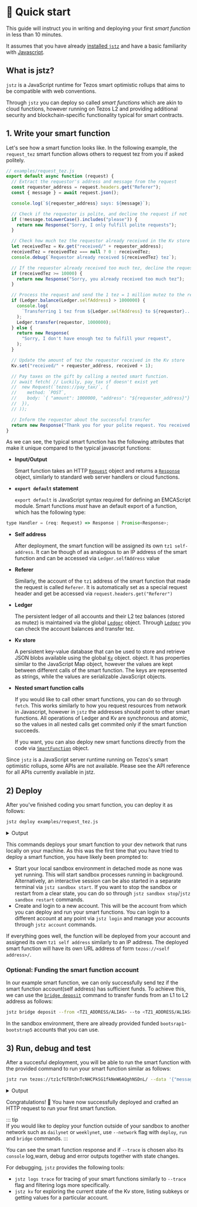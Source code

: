 # 🚀 Quick start

This guide will instruct you in writing and deploying your first _smart function_ in less than 10 minutes.

It assumes that you have already [installed `jstz`](installation.md) and have a basic familiarity with [Javascript](https://www.youtube.com/watch?v=lkIFF4maKMU).

## What is jstz?

`jstz` is a JavaScript runtime for Tezos smart optimistic rollups that aims to be compatible with web conventions.

Through `jstz` you can deploy so called _smart functions_ which are akin to cloud functions, however running on Tezos L2 and
providing additional security and blockchain-specific functionality typical for smart contracts.

## 1. Write your smart function

Let's see how a smart function looks like. In the following example,
the `request_tez` smart function allows others to request tez from you if asked politely.

```javascript
// examples/request_tez.js
export default async function (request) {
  // Extract the requestor's address and message from the request
  const requester_address = request.headers.get("Referer");
  const { message } = await request.json();

  console.log(`${requester_address} says: ${message}`);

  // Check if the requestor is polite, and decline the request if not
  if (!message.toLowerCase().includes("please")) {
    return new Response("Sorry, I only fulfill polite requests");
  }

  // Check how much tez the requestor already received in the Kv store
  let receivedTez = Kv.get("received/" + requester_address);
  receivedTez = receivedTez === null ? 0 : receivedTez;
  console.debug(`Requestor already received ${receivedTez} tez`);

  // If the requestor already received too much tez, decline the request
  if (receivedTez >= 10000) {
    return new Response("Sorry, you already received too much tez");
  }

  // Process the request and send the 1 tez = 1 million mutez to the requestor if you can
  if (Ledger.balance(Ledger.selfAddress) > 1000000) {
    console.log(
      `Transferring 1 tez from ${Ledger.selfAddress} to ${requestor}...`,
    );
    Ledger.transfer(requestor, 1000000);
  } else {
    return new Response(
      "Sorry, I don't have enough tez to fulfill your request",
    );
  }

  // Update the amount of tez the requestor received in the Kv store
  Kv.set("received/" + requester_address, received + 1);

  // Pay taxes on the gift by calling a nested smart function.
  // await fetch( // Luckily, pay_tax sf doesn't exist yet
  //  new Request(`tezos://pay_tax/`, {
  //    method: `POST`,
  //    body: `{ "amount": 1000000, "address": "${requester_address}"}`,
  //  }),
  // ));

  // Inform the requestor about the successful transfer
  return new Response("Thank you for your polite request. You received 1 tez!");
}
```

As we can see, the typical smart function has the following attributes that make it unique compared to the typical javascript functions:

- **Input/Output**

  Smart function takes an HTTP [`Request`]() object and returns a [`Response`]() object,
  similarly to standard web server handlers or cloud functions.

- **`export default` statement**

  `export default` is JavaScript syntax required for defining an EMCAScript module.
  Smart functions _must_ have an default export of a function, which has the following type:

```javascript
type Handler = (req: Request) => Response | Promise<Response>;
```

- **Self address**

  After deployment, the smart function will be assigned its own `tz1 self-address`. It can be though of as analogous to an IP address of the smart function and can be accessed via `Ledger.selfAddress` value

- **Referer**

  Similarly, the account of the `tz1` address of the smart function that made the request is called `Referer`.
  It is automatically set as a special request header and get be accessed via `request.headers.get("Referer")`

- **Ledger**

  The persistent ledger of all accounts and their L2 tez balances (stored as mutez) is maintained via the global [`Ledger`](./api/ledger.md) object.
  Through [`Ledger`](./api/ledger.md) you can check the account balances and transfer tez.

- **Kv store**

  A persistent key-value database that can be used to store and retrieve JSON blobs available using the global [`Kv`](./api/kv.md) object. object.
  It has properties similar to the JavaScript Map object, however the values are kept between different calls of the smart function. The keys are represented as strings, while the values are serializable JavaScript objects.

- **Nested smart function calls**

  If you would like to call other smart functions, you can do so through `fetch`. This works similarly to how you request resources from network in Javascript, however in `jstz` the addresses should point to other smart functions.
  All operations of Ledger and Kv are synchronous and atomic, so the values in all nested calls get commited only if the smart function succeeds.

  If you want, you can also deploy new smart functions directly from the code via [`SmartFunction`](./api/smart_function.md) object.

Since `jstz` is a JavaScript server runtime running on Tezos's smart optimistic rollups, some APIs are not available.
Please see the API reference for all APIs currently available in jstz.

## 2) Deploy

After you've finished coding you smart function, you can deploy it as follows:

```sh
jstz deploy examples/request_tez.js
```

<details>
<summary>
Output
</summary>
<pre style="border: 1px solid #ccc; padding: 10px; border-radius: 4px; overflow-x: auto;">
<code style="color: #FFF;">$ jstz deploy examples/request_tez.js
No sandbox is currently running.
Start the sandbox in daemon mode now? Tip: Use 'jstz sandbox start' for an interactive session instead. yes
Sandbox pid: 2132.   Use `jstz sandbox stop` to stop the sandbox background process.
Use `jstz sandbox restart --detach` to start from a clear sandbox state.

You are not logged in. Please type the account name that you want to log into or create as new: alan
Logged in to account alan with address tz1N8BsvfrSjGdomFi5V9RwwYLasgD8s4pxF

Smart function deployed by alan at address: tz1Tp5wSRWiVJwLoT8WqN1yRapdq6UmdRf6W
Run with `jstz run tezos://tz1Tp5wSRWiVJwLoT8WqN1yRapdq6UmdRf6W/ --data <args> --trace`

</code>
</pre>
</details>

This commands deploys your smart function to your dev network that runs locally on your machine.
As this was the first time that you have tried to deploy a smart function, you have likely been prompted to:

- Start your local sandbox environment in detached mode as none was yet running. This will start sandbox processes running in background. Alternatively, an interactive session can be also started in a separate terminal via `jstz sandbox start`.
  If you want to stop the sandbox or restart from a clear state, you can do so through `jstz sandbox stop`/`jstz sandbox restart` commands.
- Create and login to a new account. This will be the account from which you can deploy and run your smart functions.
  You can login to a different account at any point via `jstz login` and manage your accounts through `jstz account` commands.

If everything goes well, the function will be deployed from your account and assigned its own `tz1 self address` similarly to an IP address. The deployed smart function will have its own URL address of form `tezos://<self address>/`.

### Optional: Funding the smart function account

In our example smart function, we can only successfully send tez if the smart function account(self address) has sufficient funds.
To achieve this, we can use the [`bridge deposit`](bridge.md) command to transfer funds from an L1 to L2 address as follows:

```sh
jstz bridge deposit --from <TZ1_ADDRESS/ALIAS> --to <TZ1_ADDRESS/ALIAS> --amount <AMOUNT>
```

In the sandbox environment, there are already provided funded `bootsrap1`-`bootstrap5` accounts that you can use.

## 3) Run, debug and test

After a succesful deployment, you will be able to run the smart function with the provided command to run your smart function similar as follows:

```sh
jstz run tezos://tz1cfGTBtDnTcNHCPkSG1fkNeW6AQghNSDnL/ --data '{"message":"Please, give me some tez."} --trace
```

<details>
<summary>
Output
</summary>
<pre style="border: 1px solid #ccc; padding: 10px; border-radius: 4px; overflow-x: auto;">
<code style="color: #FFF;">$jstz run tezos://tz1cfGTBtDnTcNHCPkSG1fkNeW6AQghNSDnL/ --data '{"message":"Please, give me some tez."}'
▐ Running function at tezos://tz1cfGTBtDnTcNHCPkSG1fkNeW6AQghNSDnL/ 
Status code: 200 OK
Headers: {"content-type": "text/plain;charset=UTF-8"}
Body: Thank you for your polite request. You received 1 tez!
</code></pre>
</details>

Congratulations! 🎉 You have now successfully deployed and crafted an HTTP request to run your first smart function.

::: tip  
If you would like to deploy your function outside of your sandbox to another network such as `dailynet` or `weeklynet`, use `--network` flag with `deploy`, `run` and `bridge` commands.
:::

You can see the smart function response and if `--trace` is chosen also its `console` log,warn, debug and error outputs together with state changes.

For debugging, `jstz` provides the following tools:

- `jstz logs trace` for tracing of your smart functions similarly to `--trace` flag and filtering logs more specifically.
- `jstz kv` for exploring the current state of the Kv store, listing subkeys or getting values for a particular account.
